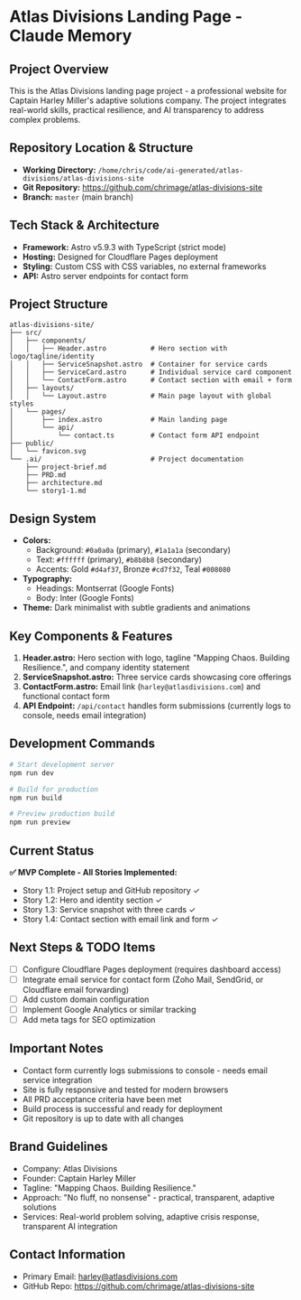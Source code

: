 # Atlas Divisions Landing Page - Claude Memory

## Project Overview
This is the Atlas Divisions landing page project - a professional website for Captain Harley Miller's adaptive solutions company. The project integrates real-world skills, practical resilience, and AI transparency to address complex problems.

## Repository Location & Structure
- **Working Directory:** `/home/chris/code/ai-generated/atlas-divisions/atlas-divisions-site`
- **Git Repository:** https://github.com/chrimage/atlas-divisions-site
- **Branch:** `master` (main branch)

## Tech Stack & Architecture
- **Framework:** Astro v5.9.3 with TypeScript (strict mode)
- **Hosting:** Designed for Cloudflare Pages deployment
- **Styling:** Custom CSS with CSS variables, no external frameworks
- **API:** Astro server endpoints for contact form

## Project Structure
```
atlas-divisions-site/
├── src/
│   ├── components/
│   │   ├── Header.astro           # Hero section with logo/tagline/identity
│   │   ├── ServiceSnapshot.astro  # Container for service cards
│   │   ├── ServiceCard.astro      # Individual service card component
│   │   └── ContactForm.astro      # Contact section with email + form
│   ├── layouts/
│   │   └── Layout.astro           # Main page layout with global styles
│   └── pages/
│       ├── index.astro            # Main landing page
│       └── api/
│           └── contact.ts         # Contact form API endpoint
├── public/
│   └── favicon.svg
└── .ai/                           # Project documentation
    ├── project-brief.md
    ├── PRD.md
    ├── architecture.md
    └── story1-1.md
```

## Design System
- **Colors:**
  - Background: `#0a0a0a` (primary), `#1a1a1a` (secondary)
  - Text: `#ffffff` (primary), `#b8b8b8` (secondary)
  - Accents: Gold `#d4af37`, Bronze `#cd7f32`, Teal `#008080`
- **Typography:** 
  - Headings: Montserrat (Google Fonts)
  - Body: Inter (Google Fonts)
- **Theme:** Dark minimalist with subtle gradients and animations

## Key Components & Features
1. **Header.astro:** Hero section with logo, tagline "Mapping Chaos. Building Resilience.", and company identity statement
2. **ServiceSnapshot.astro:** Three service cards showcasing core offerings
3. **ContactForm.astro:** Email link (`harley@atlasdivisions.com`) and functional contact form
4. **API Endpoint:** `/api/contact` handles form submissions (currently logs to console, needs email integration)

## Development Commands
```bash
# Start development server
npm run dev

# Build for production
npm run build

# Preview production build
npm run preview
```

## Current Status
**✅ MVP Complete - All Stories Implemented:**
- Story 1.1: Project setup and GitHub repository ✓
- Story 1.2: Hero and identity section ✓
- Story 1.3: Service snapshot with three cards ✓
- Story 1.4: Contact section with email link and form ✓

## Next Steps & TODO Items
- [ ] Configure Cloudflare Pages deployment (requires dashboard access)
- [ ] Integrate email service for contact form (Zoho Mail, SendGrid, or Cloudflare email forwarding)
- [ ] Add custom domain configuration
- [ ] Implement Google Analytics or similar tracking
- [ ] Add meta tags for SEO optimization

## Important Notes
- Contact form currently logs submissions to console - needs email service integration
- Site is fully responsive and tested for modern browsers
- All PRD acceptance criteria have been met
- Build process is successful and ready for deployment
- Git repository is up to date with all changes

## Brand Guidelines
- Company: Atlas Divisions
- Founder: Captain Harley Miller  
- Tagline: "Mapping Chaos. Building Resilience."
- Approach: "No fluff, no nonsense" - practical, transparent, adaptive solutions
- Services: Real-world problem solving, adaptive crisis response, transparent AI integration

## Contact Information
- Primary Email: harley@atlasdivisions.com
- GitHub Repo: https://github.com/chrimage/atlas-divisions-site